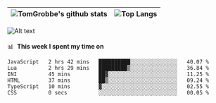 |![TomGrobbe's github stats](https://github-readme-stats.vercel.app/api?username=egerdnc&count_private=true&show_icons=true&theme=dracula&disable_animations=true&include_all_commits=true)|![Top Langs](https://github-readme-stats.vercel.app/api/top-langs/?username=egerdnc&theme=dracula&langs_count=10&layout=compact)|
|:-:|:-:|

![Alt text](https://spotify-recently-played-readme.vercel.app/api?user=i4a9i8pn8x8vvskq8v52yhckr)
<br>
<br>
📊 &nbsp;**This week I spent my time on**
<!--START_SECTION:waka-->

```text
JavaScript   2 hrs 42 mins   ██████████░░░░░░░░░░░░░░░   40.07 %
Lua          2 hrs 29 mins   █████████▒░░░░░░░░░░░░░░░   36.84 %
INI          45 mins         ██▓░░░░░░░░░░░░░░░░░░░░░░   11.25 %
HTML         37 mins         ██▒░░░░░░░░░░░░░░░░░░░░░░   09.24 %
TypeScript   10 mins         ▓░░░░░░░░░░░░░░░░░░░░░░░░   02.55 %
CSS          0 secs          ░░░░░░░░░░░░░░░░░░░░░░░░░   00.05 %
```

<!--END_SECTION:waka-->
